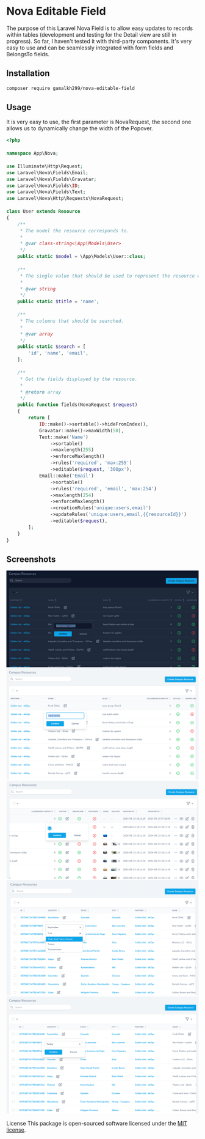 # Nova Editable Field

The purpose of this Laravel Nova Field is to allow easy updates to records within tables (development and testing for the Detail view are still in progress). So far, I haven't tested it with third-party components. It's very easy to use and can be seamlessly integrated with form fields and BelongsTo fields.

## Installation

```bash
composer require gamalkh299/nova-editable-field
```

## Usage

It is very easy to use, the first parameter is NovaRequest, the second one allows us to dynamically change the width of the Popover.

```php
<?php

namespace App\Nova;

use Illuminate\Http\Request;
use Laravel\Nova\Fields\Email;
use Laravel\Nova\Fields\Gravatar;
use Laravel\Nova\Fields\ID;
use Laravel\Nova\Fields\Text;
use Laravel\Nova\Http\Requests\NovaRequest;

class User extends Resource
{
    /**
     * The model the resource corresponds to.
     *
     * @var class-string<\App\Models\User>
     */
    public static $model = \App\Models\User::class;

    /**
     * The single value that should be used to represent the resource when being displayed.
     *
     * @var string
     */
    public static $title = 'name';

    /**
     * The columns that should be searched.
     *
     * @var array
     */
    public static $search = [
        'id', 'name', 'email',
    ];

    /**
     * Get the fields displayed by the resource.
     *
     * @return array
     */
    public function fields(NovaRequest $request)
    {
        return [
            ID::make()->sortable()->hideFromIndex(),
            Gravatar::make()->maxWidth(50),
            Text::make('Name')
                ->sortable()
                ->maxlength(255)
                ->enforceMaxlength()
                ->rules('required', 'max:255')
                ->editable($request, '300px'),
            Email::make('Email')
                ->sortable()
                ->rules('required', 'email', 'max:254')
                ->maxlength(254)
                ->enforceMaxlength()
                ->creationRules('unique:users,email')
                ->updateRules('unique:users,email,{{resourceId}}')
                ->editable($request),
        ];
    }
}

```

## Screenshots

<img src="./art/image-1.png" />
<img src="./art/image-2.png" />
<img src="./art/image-3.png" />
<img src="./art/image-4.png" />
<img src="./art/image-5.png" />

License This package is open-sourced software licensed under the [MIT license](LICENSE).